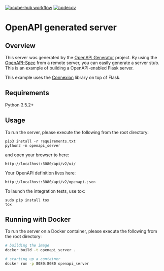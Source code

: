 [![xcube-hub workflow](https://github.com/bcdev/xcube-hub/actions/workflows/xcube-hub_workflow.yaml/badge.svg)](https://github.com/bcdev/xcube-hub/actions/workflows/xcube-hub_workflow.yaml)
[![codecov](https://codecov.io/gh/bcdev/xcube-hub/branch/master/graph/badge.svg)](https://codecov.io/gh/bcdev/xcube-hub)

# OpenAPI generated server
## Overview

This server was generated by the [OpenAPI Generator](https://openapi-generator.tech) project. By using the
[OpenAPI-Spec](https://openapis.org) from a remote server, you can easily generate a server stub.  This
is an example of building a OpenAPI-enabled Flask server.

This example uses the [Connexion](https://github.com/zalando/connexion) library on top of Flask.

## Requirements
Python 3.5.2+

## Usage
To run the server, please execute the following from the root directory:

```
pip3 install -r requirements.txt
python3 -m openapi_server
```

and open your browser to here:

```
http://localhost:8080/api/v2/ui/
```

Your OpenAPI definition lives here:

```
http://localhost:8080/api/v2/openapi.json
```

To launch the integration tests, use tox:
```
sudo pip install tox
tox
```

## Running with Docker

To run the server on a Docker container, please execute the following from the root directory:

```bash
# building the image
docker build -t openapi_server .

# starting up a container
docker run -p 8080:8080 openapi_server
```
